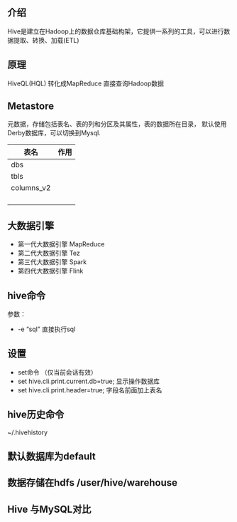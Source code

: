 ## 介绍

Hive是建立在Hadoop上的数据仓库基础构架，它提供一系列的工具，可以进行数据提取、转换、加载(ETL)



## 原理

HiveQL(HQL) 转化成MapReduce 直接查询Hadoop数据 





## Metastore

元数据，存储包括表名、表的列和分区及其属性，表的数据所在目录， 默认使用Derby数据库，可以切换到Mysql.

| 表名       | 作用 |
| ---------- | ---- |
| dbs        |      |
| tbls       |      |
| columns_v2 |      |
|            |      |
|            |      |
|            |      |
|            |      |



## 大数据引擎

- 第一代大数据引擎 MapReduce
- 第二代大数据引擎 Tez
- 第三代大数据引擎 Spark
- 第四代大数据引擎 Flink



## hive命令

参数：

- -e “sql”  直接执行sql



## 设置

- set命令 （仅当前会话有效）
- set hive.cli.print.current.db=true; 显示操作数据库
- set hive.cli.print.header=true;  字段名前面加上表名



## hive历史命令

~/.hivehistory



## 默认数据库为default



## 数据存储在hdfs /user/hive/warehouse



## Hive 与MySQL对比



